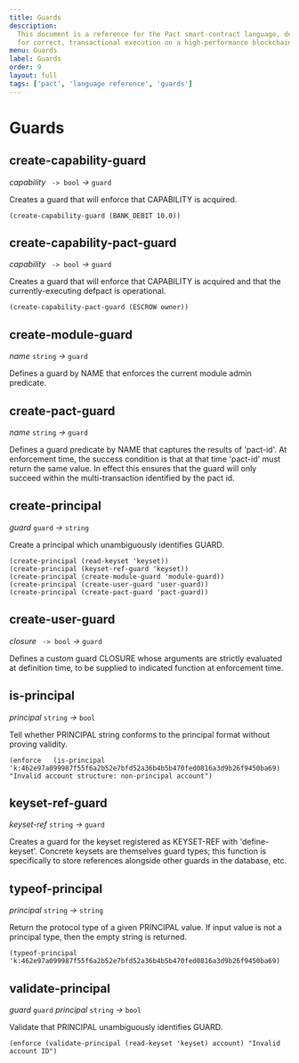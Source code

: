 ```yaml
---
title: Guards
description:
  This document is a reference for the Pact smart-contract language, designed
  for correct, transactional execution on a high-performance blockchain.
menu: Guards
label: Guards
order: 9
layout: full
tags: ['pact', 'language reference', 'guards']
---
```


# Guards

## create-capability-guard

_capability_&nbsp;` -> bool` _&rarr;_&nbsp;`guard`

Creates a guard that will enforce that CAPABILITY is acquired.

```pact
(create-capability-guard (BANK_DEBIT 10.0))
```

## create-capability-pact-guard

_capability_&nbsp;` -> bool` _&rarr;_&nbsp;`guard`

Creates a guard that will enforce that CAPABILITY is acquired and that the
currently-executing defpact is operational.

```pact
(create-capability-pact-guard (ESCROW owner))
```

## create-module-guard

_name_&nbsp;`string` _&rarr;_&nbsp;`guard`

Defines a guard by NAME that enforces the current module admin predicate.

## create-pact-guard

_name_&nbsp;`string` _&rarr;_&nbsp;`guard`

Defines a guard predicate by NAME that captures the results of 'pact-id'. At
enforcement time, the success condition is that at that time 'pact-id' must
return the same value. In effect this ensures that the guard will only succeed
within the multi-transaction identified by the pact id.

## create-principal

_guard_&nbsp;`guard` _&rarr;_&nbsp;`string`

Create a principal which unambiguously identifies GUARD.

```pact
(create-principal (read-keyset 'keyset))
(create-principal (keyset-ref-guard 'keyset))
(create-principal (create-module-guard 'module-guard))
(create-principal (create-user-guard 'user-guard))
(create-principal (create-pact-guard 'pact-guard))
```

## create-user-guard

_closure_&nbsp;` -> bool` _&rarr;_&nbsp;`guard`

Defines a custom guard CLOSURE whose arguments are strictly evaluated at
definition time, to be supplied to indicated function at enforcement time.

## is-principal

_principal_&nbsp;`string` _&rarr;_&nbsp;`bool`

Tell whether PRINCIPAL string conforms to the principal format without proving
validity.

```pact
(enforce   (is-principal 'k:462e97a099987f55f6a2b52e7bfd52a36b4b5b470fed0816a3d9b26f9450ba69)   "Invalid account structure: non-principal account")
```

## keyset-ref-guard

_keyset-ref_&nbsp;`string` _&rarr;_&nbsp;`guard`

Creates a guard for the keyset registered as KEYSET-REF with 'define-keyset'.
Concrete keysets are themselves guard types; this function is specifically to
store references alongside other guards in the database, etc.

## typeof-principal

_principal_&nbsp;`string` _&rarr;_&nbsp;`string`

Return the protocol type of a given PRINCIPAL value. If input value is not a
principal type, then the empty string is returned.

```pact
(typeof-principal 'k:462e97a099987f55f6a2b52e7bfd52a36b4b5b470fed0816a3d9b26f9450ba69)
```

## validate-principal

_guard_&nbsp;`guard` _principal_&nbsp;`string` _&rarr;_&nbsp;`bool`

Validate that PRINCIPAL unambiguously identifies GUARD.

```pact
(enforce (validate-principal (read-keyset 'keyset) account) "Invalid account ID")
```
